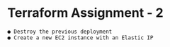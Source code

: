 # Terraform Assignment - 2
```
● Destroy the previous deployment 
● Create a new EC2 instance with an Elastic IP 
```